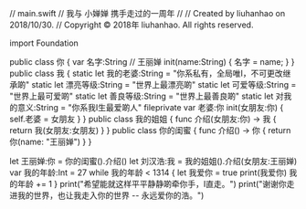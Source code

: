 //  main.swift
//  我与 小婵婵 携手走过的一周年
//
//  Created by liuhanhao on 2018/10/30.
//  Copyright © 2018年 liuhanhao. All rights reserved.

import Foundation

public class 你 {
var 名字:String // 王丽婵
init(name:String) {
名字 = name;
}
}
public class 我 {
static let 我的老婆:String = "你系私有，全局唯Ⅰ，不可更改继承啲"
static let 漂亮等级:String = "世界上最漂亮啲"
static let 可爱等级:String = "世界上最可爱啲"
static let 善良等级:String = "世界上最善良啲"
static let 对我的意义:String = "你系我Ⅰ生最爱啲人"
fileprivate var 老婆:你
init(女朋友:你) {
self.老婆 = 女朋友
}
}
public class 我的姐姐 {
func 介绍(女朋友:你) -> 我 {
return 我(女朋友:女朋友)
}
}
public class 你的闺蜜 {
func 介绍() -> 你 {
return 你(name: "王丽婵")
}
}

let 王丽婵:你 = 你的闺蜜().介绍()
let 刘汉浩:我 = 我的姐姐().介绍(女朋友:王丽婵)
var 我的年龄:Int = 27
while 我的年龄 < 1314 {
let 我爱你 = true
print(我爱你)
我的年龄 += 1
}
print("希望能就这样平平静静啲牵你手，Ⅰ直走。")
print("谢谢你走进我的世界，也让我走入你的世界 -- 永远爱你的浩。")



